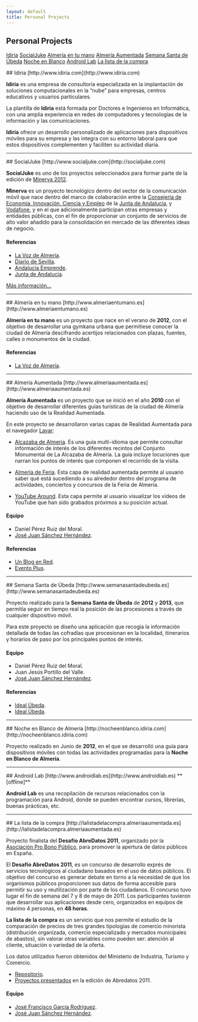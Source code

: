 ```yaml
---
layout: default
title: Personal Projects
---
```


## Personal Projects

[Idiria](#idiria)
[SocialJuke](#socialjuke)
[Almería en tu mano](#almeriaentumano)
[Almería Aumentada](#almeriaaumentada)
[Semana Santa de Úbeda](#semanasantadeubeda)
[Noche en Blanco](#nocheenblanco)
[Android Lab](#androidlab)
[La lista de la compra](#lalistadelacompra)


<a name="idiria"/>
## Idiria
[http://www.idiria.com](http://www.idiria.com)

**Idiria** es una empresa de consultoría especializada en la implantación de soluciones computacionales en la “nube” para empresas, centros educativos y usuarios particulares.

La plantilla de **Idiria** está formada por Doctores e Ingenieros en Informática, con una amplia experiencia en redes de computadores y tecnologías de la información y las comunicaciones. 

**Idiria** ofrece un desarrollo personalizado de aplicaciones para dispositivos móviles para su empresa y las integra con su entorno laboral para que estos dispositivos complementen y faciliten su actividad diaria.

----

<a name="socialjuke"/>
## SocialJuke
[http://www.socialjuke.com](http://socialjuke.com)

**SocialJuke** es uno de los proyectos seleccionados para formar parte de la edición de [Minerva 2012](http://www.proyectominerva.org). 

**Minerva** es un proyecto tecnológico dentro del sector de la comunicación móvil que nace dentro del marco de colaboración entre la [Consejería de Economía, Innovación, Ciencia y Empleo](http://www.juntadeandalucia.es/organismos/economiainnovacioncienciayempleo.html) de la [Junta de Andalucía](http://www.juntadeandalucia.es), y [Vodafone](http://www.vodafone.es), y en el que adicionalmente participan otras empresas y entidades públicas, con el fin de proporcionar un conjunto de servicios de alto valor añadido para la consolidación en mercado de las diferentes ideas de negocio.


#### Referencias
  * [La Voz de Almería](http://www.lavozdealmeria.es/vernoticia.asp?IdNoticia=46085&IdSeccion=5).
  * [Diario de Sevilla](http://www.diariodesevilla.es/article/economia/1589213/los/participantes/proyecto/minerva/entran/la/fase/final.html).
  * [Andalucía Emprende](http://www.andaluciaemprende.es/es/noticias/abrir/2013-04-10-14.19.51.714).
  * [Junta de Andalucía](http://www.juntadeandalucia.es/organismos/economiainnovacioncienciayempleo/actualidad/noticias/detalle/73567.html).

[Más información...](socialjuke)

----

<a name="almeriaentumano"/>
## Almería en tu mano
[http://www.almeriaentumano.es](http://www.almeriaentumano.es)

**Almería en tu mano** es un proyecto que nace en el verano de **2012**, con el objetivo de desarrollar una gymkana urbana que permitiese conocer la ciudad de Almería descifrando acertijos relacionados con plazas, fuentes, calles o monumentos de la ciudad. 


#### Referencias
  * [La Voz de Almería](http://www.lavozdealmeria.es/vernoticia.asp?IdNoticia=31599&IdSeccion=5).

----

<a name="almeriaaumentada"/>
## Almería Aumentada
[http://www.almeriaaumentada.es](http://www.almeriaaumentada.es)

**Almería Aumentada** es un proyecto que se inició en el año **2010** con el objetivo de desarrollar diferentes guías turísticas de la ciudad de Almería haciendo uso de la Realidad Aumentada.

En este proyecto se desarrollaron varias capas de Realidad Aumentada para el navegador [Layar](http://www.layar.com):

  * [Alcazaba de Almería](http://www.layar.com/layers/alcazabadealmeria/). Es una guía multi-idioma que permite consultar información de interés de los diferentes recintos del Conjunto Monumental de La Alcazaba de Almería. La guía incluye locuciones que narran los puntos de interés que componen el recorrido de la visita.

  * [Almería de Feria](http://www.layar.com/layers/almeriadeferia/). Esta capa de realidad aumentada permite al usuario saber qué está sucediendo a su alrededor dentro del programa de actividades, conciertos y concursos de la Feria de Almería.

  * [YouTube Around](http://www.layar.com/layers/youtubearound/). Esta capa permite al usuario visualizar los vídeos de YouTube que han sido grabados próximos a su posición actual.

#### Equipo
  * Daniel Pérez Ruiz del Moral.
  * [José Juan Sánchez Hernández](https://twitter.com/josejuansanchez).

#### Referencias
  * [Un Blog en Red](http://www.unblogenred.es/realidad-aumentada-made-in-almeria/).
  * [Evento Plus](http://www.eventoplus.com/articulo/957/1/una-feria-popular-y-tecnologicamente-aumentada/).

----

<a name="semanasantadeubeda"/>
## Semana Santa de Úbeda
[http://www.semanasantadeubeda.es](http://www.semanasantadeubeda.es)

Proyecto realizado para la **Semana Santa de Úbeda** de **2012** y **2013**, que permitía seguir en tiempo real la posición de las procesiones a través de cualquier dispositivo móvil.

Para este proyecto se diseño una aplicación que recogía la información detallada de todas las cofradías que procesionan en la localidad, itinerarios y horarios de paso por los principales puntos de interés.

#### Equipo
  * Daniel Pérez Ruiz del Moral.
  * Juan Jesús Portillo del Valle.
  * [José Juan Sánchez Hernández](https://twitter.com/josejuansanchez).

#### Referencias
  * [Ideal Úbeda](http://ubeda.ideal.es/mundo-cofrade/2851-seguir-la-posicion-de-las-procesiones-a-tiempo-real-a-traves-de-una-web-y-una-aplicacion-ubeda.html).
  * [Ideal Úbeda](http://ubeda.ideal.es/mundo-cofrade/1212-este-ano-podra-seguirse-el-recorrido-de-las-procesiones-a-traves-de-movil-y-tablets.html).

----

<a name="nocheenblanco"/>
## Noche en Blanco de Almería
[http://nocheenblanco.idiria.com](http://nocheenblanco.idiria.com)

Proyecto realizado en Junio de **2012**, en el que se desarrolló una guía para dispositivos móviles con todas las actividades programadas para la **Noche en Blanco de Almería**.

----

<a name="androidlab"/>
## Android Lab
[http://www.androidlab.es](http://www.androidlab.es)  **[offline]**

**Android Lab** es una recopilación de recursos relacionados con la programación para Android, donde se pueden encontrar cursos, librerías, buenas prácticas, etc.

----

<a name="lalistadelacompra"/>
## La lista de la compra
[http://lalistadelacompra.almeriaaumentada.es](http://lalistadelacompra.almeriaaumentada.es)

Proyecto finalista del **Desafío AbreDatos 2011**, organizado por la [Asociación Pro Bono Público](http://www.probp.org), para promover la apertura de datos públicos en España.

El **Desafío AbreDatos 2011**, es un concurso de desarrollo exprés de servicios tecnológicos al ciudadano basados en el uso de datos públicos. El objetivo del concurso es generar debate en torno a la necesidad de que los organismos públicos proporcionen sus datos de forma accesible para permitir su uso y reutilización por parte de los ciudadanos. El concurso tuvo lugar el fin de semana del 7 y 8 de mayo de 2011. Los participantes tuvieron que desarrollar sus aplicaciones desde cero, organizados en equipos de máximo 4 personas, en **48 horas**.

**La lista de la compra** es un servicio que nos permite el estudio de la comparación de precios de tres grandes tipologías de comercio minorista (distribución organizada, comercio especializado y mercados municipales de abastos), sin valorar otras variables como pueden ser: atención al cliente, situación o variedad de la oferta.

Los datos utilizados fueron obtenidos del Ministerio de Industria, Turismo y Comercio.

  * [Repositorio](http://code.google.com/p/abredatos2011-t38/).
  * [Proyectos presentados](http://www.rtve.es/contenidos/documentos/Abredatos.pdf) en la edición de Abredatos 2011.


#### Equipo
  * [José Francisco García Rodríguez](https://twitter.com/nonam3d).
  * [José Juan Sánchez Hernández](https://twitter.com/josejuansanchez).
